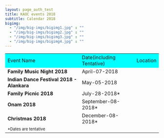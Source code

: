 ```yaml
---
layout: page_auth_test
title: KAOC events 2018
subtitle: Calendar 2018
bigimg:
  - "/img/big-imgs/bigimg1.jpg" : ""
  - "/img/big-imgs/bigimg2.jpg" : ""
  - "/img/big-imgs/bigimg3.jpg" : ""
  - "/img/big-imgs/bigimg4.jpg" : ""
---
```

<table align="center" style="border:0">
<tr style="border:2;background:aqua"><td>Event Name</td><td>Date(including Tentative)</td><td>Location</td></tr>
<tr style="border:0;background:transparent"><td style="border:0"><strong>Family Music Night 2018</strong></td><td style="border:0">April-07-2018</td><td style="border:0"></td></tr>
<tr><td style="border:0;background:transparent"><strong>Indian Dance Festival 2018 - Alankara</strong></td><td style="border:0">May-05-2018</td><td style="border:0"></td></tr>
<tr style="border:0;background:transparent"><td style="border:0"><strong>Family Picnic 2018</strong></td><td style="border:0">July-28-2018*</td><td style="border:0"></td></tr>
<tr style="border:0;background:transparent"><td style="border:0"><strong>Onam 2018</strong></td><td style="border:0">September-08-2018*</td><td style="border:0"></td></tr>
<tr style="border:0;background:transparent"><td style="border:0"><strong>Christmas 2018</strong></td><td style="border:0">December-08-2018*</td><td style="border:0"></td></tr>
<tr style="border:0;background:transparent"><td style="border:0">
  <font size="2">*Dates are tentative</font>
  </td></tr></table>
